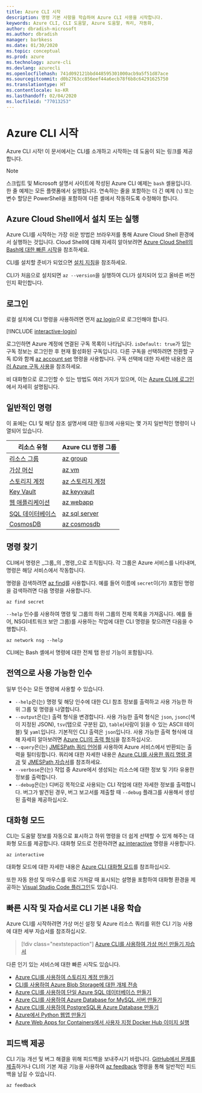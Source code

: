 ```yaml
---
title: Azure CLI 시작
description: 명령 기본 사항을 학습하여 Azure CLI 사용을 시작합니다.
keywords: Azure CLI, CLI 도움말, Azure 도움말, 쿼리, 자동화,
author: dbradish-microsoft
ms.author: dbradish
manager: barbkess
ms.date: 01/30/2020
ms.topic: conceptual
ms.prod: azure
ms.technology: azure-cli
ms.devlang: azurecli
ms.openlocfilehash: 741d092121bbd448595301000acb9a5f51d87ace
ms.sourcegitcommit: d0b2763cc856eef44a6ecb78f6b8c64291625750
ms.translationtype: HT
ms.contentlocale: ko-KR
ms.lasthandoff: 02/04/2020
ms.locfileid: "77013253"
---
```

# <a name="get-started-with-azure-cli"></a>Azure CLI 시작

Azure CLI 시작!  이 문서에서는 CLI를 소개하고 시작하는 데 도움이 되는 링크를 제공합니다.

> [!NOTE]
>
> 스크립트 및 Microsoft 설명서 사이트에 작성된 Azure CLI 예제는 `bash` 셸용입니다. 한 줄 예제는 모든 플랫폼에서 실행됩니다. 연속하는 줄을 포함하는 더 긴 예제 (`\`) 또는 변수 할당은 PowerShell을 포함하여 다른 셸에서 작동하도록 수정해야 합니다.

## <a name="install-or-run-in-azure-cloud-shell"></a>Azure Cloud Shell에서 설치 또는 실행

Azure CLI를 시작하는 가장 쉬운 방법은 브라우저를 통해 Azure Cloud Shell 환경에서 실행하는 것입니다. Cloud Shell에 대해 자세히 알아보려면 [Azure Cloud Shell의 Bash에 대한 빠른 시작](/azure/cloud-shell/quickstart)을 참조하세요.

CLI를 설치할 준비가 되었으면 [설치 지침](install-azure-cli.md)을 참조하세요.

CLI가 처음으로 설치되면 `az --version`을 실행하여 CLI가 설치되어 있고 올바른 버전인지 확인합니다.

## <a name="sign-in"></a>로그인

로컬 설치에 CLI 명령을 사용하려면 먼저 [az login](/cli/azure/reference-index#az-login)으로 로그인해야 합니다.

[!INCLUDE [interactive-login](includes/interactive-login.md)]

로그인하면 Azure 계정에 연결된 구독 목록이 나타납니다. `isDefault: true`가 있는 구독 정보는 로그인한 후 현재 활성화된 구독입니다. 다른 구독을 선택하려면 전환할 구독 ID와 함께 [az account set](/cli/azure/account#az-account-set) 명령을 사용합니다. 구독 선택에 대한 자세한 내용은 [여러 Azure 구독 사용](manage-azure-subscriptions-azure-cli.md)을 참조하세요.

비 대화형으로 로그인할 수 있는 방법도 여러 가지가 있으며, 이는 [Azure CLI에 로그인](authenticate-azure-cli.md)에서 자세히 설명됩니다.

## <a name="common-commands"></a>일반적인 명령

이 표에는 CLI 및 해당 참조 설명서에 대한 링크에 사용되는 몇 가지 일반적인 명령이 나열되어 있습니다.

| 리소스 유형 | Azure CLI 명령 그룹 |
|---------------|-------------------------|
| [리소스 그룹](/azure/azure-resource-manager/resource-group-overview) | [az group](/cli/azure/group) |
| [가상 머신](/azure/virtual-machines) | [az vm](/cli/azure/vm) |
| [스토리지 계정](/azure/storage/common/storage-introduction) | [az 스토리지 계정](/cli/azure/storage/account) |
| [Key Vault](/azure/key-vault/key-vault-whatis) | [az keyvault](/cli/azure/keyvault) |
| [웹 애플리케이션](/azure/app-service) | [az webapp](/cli/azure/webapp) |
| [SQL 데이터베이스](/azure/sql-database) | [az sql server](/cli/azure/sql/server) |
| [CosmosDB](/azure/cosmos-db) | [az cosmosdb](/cli/azure/cosmosdb) |

## <a name="finding-commands"></a>명령 찾기

CLI에서 명령은 _그룹_의 _명령_으로 조직됩니다. 각 그룹은 Azure 서비스를 나타내며, 명령은 해당 서비스에서 작동합니다.

명령을 검색하려면 [az find](/cli/azure/reference-index#az-find)를 사용합니다. 예를 들어 이름에 `secret`이(가) 포함된 명령을 검색하려면 다음 명령을 사용합니다.

```azurecli-interactive
az find secret
```

`--help` 인수를 사용하여 명령 및 그룹의 하위 그룹의 전체 목록을 가져옵니다. 예를 들어, NSG(네트워크 보안 그룹)를 사용하는 작업에 대한 CLI 명령을 찾으려면 다음을 수행합니다.

```azurecli-interactive
az network nsg --help
```

CLI에는 Bash 셸에서 명령에 대한 전체 탭 완성 기능이 포함됩니다.

## <a name="globally-available-arguments"></a>전역으로 사용 가능한 인수

일부 인수는 모든 명령에 사용할 수 있습니다.

* `--help`은(는) 명령 및 해당 인수에 대한 CLI 참조 정보를 출력하고 사용 가능한 하위 그룹 및 명령을 나열합니다.
* `--output`은(는) 출력 형식을 변경합니다. 사용 가능한 출력 형식은 `json`, `jsonc`(색이 지정된 JSON), `tsv`(탭으로 구분된 값), `table`(사람이 읽을 수 있는 ASCII 테이블) 및 `yaml`입니다. 기본적인 CLI 출력은 `json`입니다. 사용 가능한 출력 형식에 대해 자세히 알아보려면 [Azure CLI의 출력 형식](format-output-azure-cli.md)을 참조하십시오.
* `--query`은(는) [JMESPath 쿼리 언어](http://jmespath.org/)를 사용하여 Azure 서비스에서 반환되는 출력을 필터링합니다. 쿼리에 대한 자세한 내용은 [Azure CLI를 사용한 쿼리 명령 결과](query-azure-cli.md) 및 [JMESPath 자습서](http://jmespath.org/tutorial.html)를 참조하세요.
* `--verbose`은(는) 작업 중 Azure에서 생성되는 리소스에 대한 정보 및 기타 유용한 정보를 출력합니다.
* `--debug`은(는) 디버깅 목적으로 사용되는 CLI 작업에 대한 자세한 정보를 출력합니다. 버그가 발견된 경우, 버그 보고서를 제출할 때 `--debug` 플래그를 사용해서 생성된 출력을 제공하십시오.

## <a name="interactive-mode"></a>대화형 모드

CLI는 도움말 정보를 자동으로 표시하고 하위 명령을 더 쉽게 선택할 수 있게 해주는 대화형 모드를 제공합니다. 대화형 모드로 전환하려면 [az interactive](/cli/azure/reference-index#az-interactive) 명령을 사용합니다.

```azurecli-interactive
az interactive
```

대화형 모드에 대한 자세한 내용은 [Azure CLI 대화형 모드](interactive-azure-cli.md)를 참조하십시오.

또한 자동 완성 및 마우스를 위로 가져갈 때 표시되는 설명을 포함하여 대화형 환경을 제공하는 [Visual Studio Code 플러그인](https://marketplace.visualstudio.com/items?itemName=ms-vscode.azurecli)도 있습니다.

## <a name="learn-cli-basics-with-quickstarts-and-tutorials"></a>빠른 시작 및 자습서로 CLI 기본 내용 학습

Azure CLI를 시작하려면 가상 머신 설정 및 Azure 리소스 쿼리를 위한 CLI 기능 사용에 대한 세부 자습서를 참조하십시오.

> [!div class="nextstepaction"]
> [Azure CLI를 사용하여 가상 머신 만들기 자습서](azure-cli-vm-tutorial.yml)

다른 인기 있는 서비스에 대한 빠른 시작도 있습니다.

* [Azure CLI를 사용하여 스토리지 계정 만들기](/azure/storage/common/storage-quickstart-create-storage-account-cli)
* [CLI를 사용하여 Azure Blob Storage에 대한 개체 전송](/azure/storage/blobs/storage-quickstart-blobs-cli)
* [Azure CLI를 사용하여 단일 Azure SQL 데이터베이스 만들기](/azure/sql-database/sql-database-get-started-cli)
* [Azure CLI를 사용하여 Azure Database for MySQL 서버 만들기](/azure/mysql/quickstart-create-mysql-server-database-using-azure-cli)
* [Azure CLI를 사용하여 PostgreSQL용 Azure Database 만들기](/azure/postgresql/quickstart-create-server-database-azure-cli)
* [Azure에서 Python 웹앱 만들기](/azure/app-service/app-service-web-get-started-python)
* [Azure Web Apps for Containers에서 사용자 지정 Docker Hub 이미지 실행](/azure/app-service/containers/quickstart-custom-docker-image)

## <a name="give-feedback"></a>피드백 제공

CLI 기능 개선 및 버그 해결을 위해 피드백을 보내주시기 바랍니다. [GitHub에서 문제를 제출](https://github.com/azure/azure-cli/issues)하거나 CLI의 기본 제공 기능을 사용하여 [az feedback](/cli/azure/reference-index#az-feedback) 명령을 통해 일반적인 피드백을 남길 수 있습니다.

```azurecli-interactive
az feedback
```
